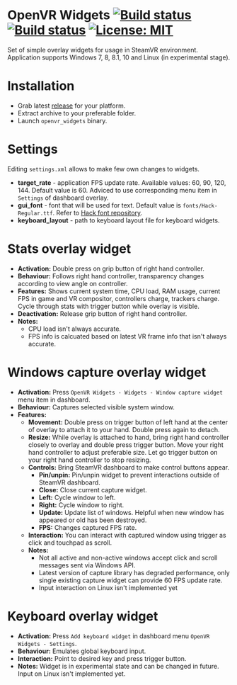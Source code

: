 # OpenVR Widgets [![Build status](https://ci.appveyor.com/api/projects/status/ctb2t0bawyus9x90?svg=true)](https://ci.appveyor.com/project/SDraw/openvr-widgets) [![Build status](https://ci.appveyor.com/api/projects/status/x308bi2tnillpyjt?svg=true)](https://ci.appveyor.com/project/SDraw/openvr-widgets-linux) [![License: MIT](https://img.shields.io/badge/License-MIT-yellow.svg)](https://opensource.org/licenses/MIT) 
Set of simple overlay widgets for usage in SteamVR environment.  
Application supports Windows 7, 8, 8.1, 10 and Linux (in experimental stage).

# Installation
* Grab latest [release](../../releases/latest) for your platform.
* Extract archive to your preferable folder.
* Launch `openvr_widgets` binary.

# Settings
Editing `settings.xml` allows to make few own changes to widgets.  
* **target_rate** - application FPS update rate. Available values: 60, 90, 120, 144. Default value is 60. Adviced to use corresponding menu item in `Settings` of dashboard overlay.
* **gui_font** - font that will be used for text. Default value is `fonts/Hack-Regular.ttf`. Refer to [Hack font repository](../../../../source-foundry/Hack).
* **keyboard_layout** - path to keyboard layout file for keyboard widgets.

# Stats overlay widget
* **Activation:** Double press on grip button of right hand controller.
* **Behaviour:** Follows right hand controller, transparency changes according to view angle on controller.
* **Features:** Shows current system time, CPU load, RAM usage, current FPS in game and VR compositor, controllers charge, trackers charge. Cycle through stats with trigger button while overlay is visible.
* **Deactivation:** Release grip button of right hand controller.
* **Notes:**
  * CPU load isn't always accurate.
  * FPS info is calcuated based on latest VR frame info that isn't always accurate.
  
# Windows capture overlay widget
* **Activation:** Press `OpenVR Widgets - Widgets - Window capture widget` menu item in dashboard.
* **Behaviour:** Captures selected visible system window.
* **Features:**
  * **Movement:** Double press on trigger button of left hand at the center of overlay to attach it to your hand. Double press again to detach.
  * **Resize:** While overlay is attached to hand, bring right hand controller closely to overlay and double press trigger button. Move your right hand controller to adjust preferable size. Let go trigger button on your right hand controller to stop resizing.
  * **Controls:** Bring SteamVR dashboard to make control buttons appear.
    * **Pin/unpin:** Pin/unpin widget to prevent interactions outside of SteamVR dashboard.
    * **Close:** Close current capture widget.
    * **Left:** Cycle window to left.
    * **Right:** Cycle window to right.
    * **Update:** Update list of windows. Helpful when new window has appeared or old has been destroyed.
    * **FPS:** Changes captured FPS rate.
  * **Interaction:** You can interact with captured window using trigger as click and touchpad as scroll.
  * **Notes:** 
    * Not all active and non-active windows accept click and scroll messages sent via Windows API.
    * Latest version of capture library has degraded performance, only single existing capture widget can provide 60 FPS update rate.
    * Input interaction on Linux isn't implemented yet
  
# Keyboard overlay widget
* **Activation:** Press `Add keyboard widget` in dashboard menu `OpenVR Widgets - Settings`.
* **Behaviour:** Emulates global keyboard input.
* **Interaction:** Point to desired key and press trigger button.
* **Notes:** Widget is in experimental state and can be changed in future. Input on Linux isn't implemented yet.
